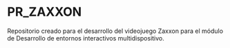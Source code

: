 # PR_ZAXXON 
Repositorio creado para el desarrollo del videojuego Zaxxon para el módulo de Desarrollo de entornos interactivos multidispositivo.

